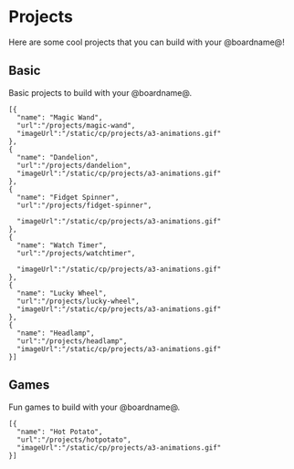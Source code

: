 # Projects

Here are some cool projects that you can build with your @boardname@!

## Basic

Basic projects to build with your @boardname@.

```codecard
[{
  "name": "Magic Wand",
  "url":"/projects/magic-wand",
  "imageUrl":"/static/cp/projects/a3-animations.gif"
},
{
  "name": "Dandelion",
  "url":"/projects/dandelion",
  "imageUrl":"/static/cp/projects/a3-animations.gif"
},
{
  "name": "Fidget Spinner",
  "url":"/projects/fidget-spinner",

  "imageUrl":"/static/cp/projects/a3-animations.gif"
},
{
  "name": "Watch Timer",
  "url":"/projects/watchtimer",

  "imageUrl":"/static/cp/projects/a3-animations.gif"
},
{
  "name": "Lucky Wheel",
  "url":"/projects/lucky-wheel",
  "imageUrl":"/static/cp/projects/a3-animations.gif"
},
{
  "name": "Headlamp",
  "url":"/projects/headlamp",
  "imageUrl":"/static/cp/projects/a3-animations.gif"
}]
```

## Games

Fun games to build with your @boardname@.

```codecard
[{
  "name": "Hot Potato",
  "url":"/projects/hotpotato",
  "imageUrl":"/static/cp/projects/a3-animations.gif"
}]
```